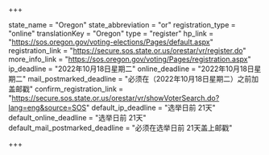 +++

state_name = "Oregon"
state_abbreviation = "or"
registration_type = "online"
translationKey = "Oregon"
type = "register"
hp_link = "https://sos.oregon.gov/voting-elections/Pages/default.aspx"
registration_link = "https://secure.sos.state.or.us/orestar/vr/register.do"
more_info_link = "https://sos.oregon.gov/voting/Pages/registration.aspx"
ip_deadline = "2022年10月18日星期二"
online_deadline = "2022年10月18日星期二"
mail_postmarked_deadline = "必须在（2022年10月18日星期二）之前加盖邮戳"
confirm_registration_link = "https://secure.sos.state.or.us/orestar/vr/showVoterSearch.do?lang=eng&source=SOS"
default_ip_deadline = "选举日前 21天"
default_online_deadline = "选举日前 21天"
default_mail_postmarked_deadline = "必须在选举日前 21天盖上邮戳"

+++